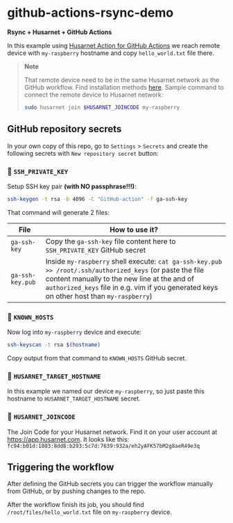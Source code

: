 # github-actions-rsync-demo

**Rsync + Husarnet + GitHub Actions**

In this example using [Husarnet Action for GitHub Actions](https://github.com/marketplace/actions/husarnet) we reach remote device with `my-raspberry` hostname and copy `hello_world.txt` file there.

> **Note**
>
> That remote device need to be in the same Husarnet network as the GitHub workflow. Find installation methods [here](https://husarnet.com/docs/). Sample command to connect the remote device to Husarnet network:
>
> ```bash
> sudo husarnet join $HUSARNET_JOINCODE my-raspberry
> ```

## GitHub repository secrets

In your own copy of this repo, go to `Settings` > `Secrets` and create the following secrets with `New repository secret` button:

### 🔐 `SSH_PRIVATE_KEY`

Setup SSH key pair **(with NO passphrase!!!)**:

```bash
ssh-keygen -t rsa -b 4096 -C "GitHub-action" -f ga-ssh-key
```

That command will generate 2 files:

| File | How to use it? |
| - | - |
| `ga-ssh-key` | Copy the `ga-ssh-key` file content here to `SSH_PRIVATE_KEY` GitHub secret|
| `ga-ssh-key.pub` | Inside `my-raspberry` shell execute: `cat ga-ssh-key.pub >> /root/.ssh/authorized_keys` (or paste the file content manually to the new line at the and of `authorized_keys` file in e.g. vim if you generated keys on other host than `my-raspberry`) |

### 🔐 `KNOWN_HOSTS`

Now log into `my-raspberry` device and execute:

```bash
ssh-keyscan -t rsa $(hostname)
```

Copy output from that command to `KNOWN_HOSTS` GitHub secret.

### 🔐 `HUSARNET_TARGET_HOSTNAME`

In this example we named our device `my-raspberry`, so just paste this hostname to `HUSARNET_TARGET_HOSTNAME` secret.

### 🔐 `HUSARNET_JOINCODE`

The Join Code for your Husarnet network. Find it on your user account at https://app.husarnet.com. It looks like this: `fc94:b01d:1803:8dd8:b293:5c7d:7639:932a/eh2yAFK57bM2g8aeR49e3q`

## Triggering the workflow

After defining the GitHub secrets you can trigger the workflow manually from GitHub, or by pushing changes to the repo.

After the workflow finish its job, you should find `/root/files/hello_world.txt` file on `my-raspberry` device.